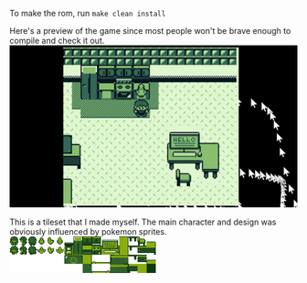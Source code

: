 To make the rom, run `make clean install`

Here's a preview of the game since most people won't be brave enough to compile and check it out.
![rom.gif](https://raw.githubusercontent.com/mjbaig/Hello_World.gb/master/rom.gif)

This is a tileset that I made myself. The main character and design was obviously influenced by pokemon sprites.
![blue-tiles.png](https://raw.githubusercontent.com/mjbaig/Hello_World.gb/master/blue-tiles.png)
